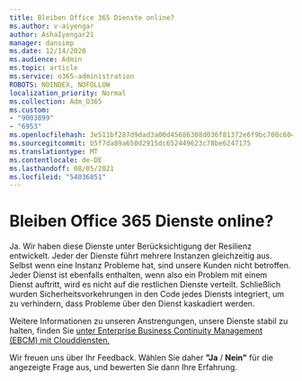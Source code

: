 ```yaml
---
title: Bleiben Office 365 Dienste online?
ms.author: v-aiyengar
author: AshaIyengar21
manager: dansimp
ms.date: 12/14/2020
ms.audience: Admin
ms.topic: article
ms.service: o365-administration
ROBOTS: NOINDEX, NOFOLLOW
localization_priority: Normal
ms.collection: Adm_O365
ms.custom:
- "9003899"
- "6953"
ms.openlocfilehash: 3e511bf287d9dad3a00d45686308d036f81372e6f9bc700c6043ed76aa5b184e
ms.sourcegitcommit: b5f7da89a650d2915dc652449623c78be6247175
ms.translationtype: MT
ms.contentlocale: de-DE
ms.lasthandoff: 08/05/2021
ms.locfileid: "54036851"
---
```

# <a name="will-office-365-services-stay-online"></a>Bleiben Office 365 Dienste online?

Ja. Wir haben diese Dienste unter Berücksichtigung der Resilienz entwickelt. Jeder der Dienste führt mehrere Instanzen gleichzeitig aus. Selbst wenn eine Instanz Probleme hat, sind unsere Kunden nicht betroffen. Jeder Dienst ist ebenfalls enthalten, wenn also ein Problem mit einem Dienst auftritt, wird es nicht auf die restlichen Dienste verteilt. Schließlich wurden Sicherheitsvorkehrungen in den Code jedes Diensts integriert, um zu verhindern, dass Probleme über den Dienst kaskadiert werden.

Weitere Informationen zu unseren Anstrengungen, unsere Dienste stabil zu halten, finden Sie [unter Enterprise Business Continuity Management (EBCM) mit Clouddiensten.](https://go.microsoft.com/fwlink/?linkid=2124377)

Wir freuen uns über Ihr Feedback. Wählen Sie daher **"Ja** / **Nein"** für die angezeigte Frage aus, und bewerten Sie dann Ihre Erfahrung.